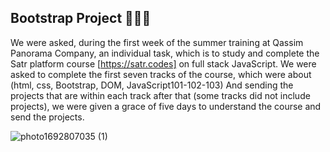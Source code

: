 <a harf="![photo1692807035 (1)](https://github.com/sarahmohammed1234/Bootstrap/assets/94794262/d85f2d98-a3f9-42a8-93a0-0c533a0349ff)" >

## Bootstrap Project 💜🧩💜

We were asked, during the first week of the summer training at Qassim Panorama Company, an individual task, which is to study and 
complete the Satr platform course [https://satr.codes] on full stack JavaScript. We were asked to complete the first seven tracks of the course,
which were about (html, css, Bootstrap, DOM, JavaScript101-102-103) And sending the projects that are within each track after 
that (some tracks did not include projects), we were given a grace of five days to understand the course and send the projects.



![photo1692807035 (1)](https://github.com/sarahmohammed1234/Bootstrap/assets/94794262/b390632d-bb37-4e15-aa5e-7a7d43c6f976)

